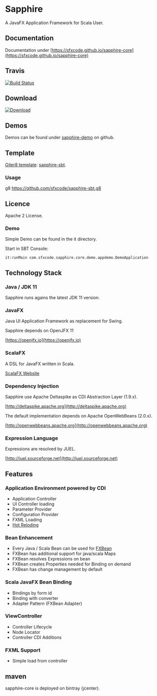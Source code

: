 # Sapphire

A JavaFX Application Framework for Scala User.

## Documentation

Documentation under [https://sfxcode.github.io/sapphire-core](https://sfxcode.github.io/sapphire-core)


## Travis

[![Build Status](https://travis-ci.org/sfxcode/sapphire-core.svg?branch=master)](https://travis-ci.org/sfxcode/sapphire-core)

## Download

[ ![Download](https://api.bintray.com/packages/sfxcode/maven/sapphire-core/images/download.svg) ](https://bintray.com/sfxcode/maven/sapphire-core/_latestVersion)


## Demos

Demos can be found under [sapphire-demo](http://sfxcode.github.io/sapphire-demo/) on github.

## Template

[Giter8 template](http://www.foundweekends.org/giter8/): [sapphire-sbt](https://github.com/sfxcode/sapphire-sbt.g8).

### Usage

g8 https://github.com/sfxcode/sapphire-sbt.g8



## Licence

Apache 2 License.


### Demo

Simple Demo can be found in the it directory.

Start in SBT Console:

```
it:runMain com.sfxcode.sapphire.core.demo.appdemo.DemoApplication
```

## Technology Stack

### Java / JDK 11

Sapphire runs agains the latest JDK 11 version.

### JavaFX

Java UI Application Framework as replacement for Swing.

Sapphire depends on OpenJFX 11

[https://openjfx.io](https://openjfx.io)


### ScalaFX

A DSL for JavaFX written in Scala.

[ScalaFX Website](http://www.scalafx.org/)


### Dependency Injection

Sapphire use Apache Deltaspike as CDI Abstraction Layer (1.9.x).

[http://deltaspike.apache.org](http://deltaspike.apache.org)

The default implementation depends on Apache OpenWebBeans (2.0.x).

[http://openwebbeans.apache.org](http://openwebbeans.apache.org)

### Expression Language

Expressions are resolved by JUEL.

[http://juel.sourceforge.net](http://juel.sourceforge.net)

## Features

### Application Environment powered by CDI

- Application Controller
- UI Controller loading
- Parameter Provider
- Configuration Provider
- FXML Loading
- [Hot Reloding](https://sfxcode.github.io/sapphire-core/development.html)

### Bean Enhancement

- Every Java / Scala Bean can be used for [FXBean](https://sfxcode.github.io/sapphire-core/detail/fxbean.html)
- FXBean has additional support for java/scala Maps
- FXBean resolves Expressions on bean
- FXBean creates Properties needed for Binding on demand
- FXBean has change management by default

### Scala JavaFX Bean Binding

- Bindings by form id
- Binding with converter
- Adapter Pattern (FXBean Adapter)

### ViewController

- Controller Lifecycle
- Node Locator
- Controller CDI Additions

### FXML Support

- Simple load from controller


## maven

sapphire-core is deployed on bintray (jcenter).

